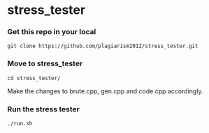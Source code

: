 # stress_tester

### Get this repo in your local
```
git clone https://github.com/plagiarism2012/stress_tester.git
```
### Move to stress_tester
```
cd stress_tester/
```

Make the changes to brute.cpp, gen.cpp and code.cpp accordingly.

### Run the stress tester
```
./run.sh
```
